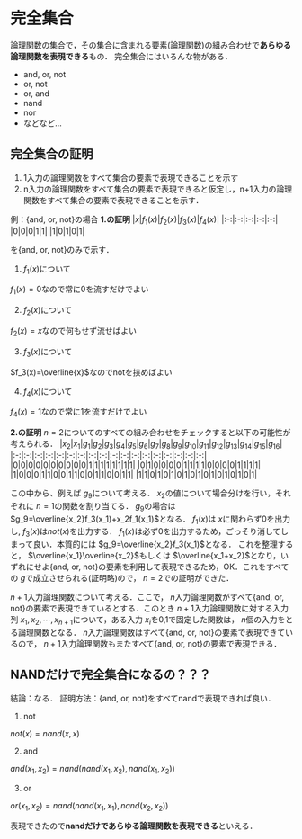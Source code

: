 # 完全集合
論理関数の集合で，その集合に含まれる要素(論理関数)の組み合わせで**あらゆる論理関数を表現できる**もの．
完全集合にはいろんな物がある．
- and, or, not
- or, not
- or, and
- nand
- nor
- などなど...

## 完全集合の証明
1. 1入力の論理関数をすべて集合の要素で表現できることを示す
2. n入力の論理関数をすべて集合の要素で表現できると仮定し，n+1入力の論理関数をすべて集合の要素で表現できることを示す．

例：{and, or, not}の場合
**1.の証明**
|$x$|$f_1(x)$|$f_2(x)$|$f_3(x)$|$f_4(x)$|
|:-:|:-:|:-:|:-:|:-:|
|0|0|0|1|1|
|1|0|1|0|1|

を{and, or, not}のみで示す．
1. $f_1(x)$について

$f_1(x)=0$なので常に0を流すだけでよい

2. $f_2(x)$について

$f_2(x)=x$なので何もせず流せばよい

3. $f_3(x)$について

$f_3(x)=\overline{x}$なのでnotを挟めばよい

4. $f_4(x)$について

$f_4(x)=1$なので常に1を流すだけでよい

**2.の証明**
$n=2$についてのすべての組み合わせをチェックすると以下の可能性が考えられる．
|$x_2$|$x_1$|$g_1$|$g_2$|$g_3$|$g_4$|$g_5$|$g_6$|$g_7$|$g_8$|$g_9$|$g_{10}$|$g_{11}$|$g_{12}$|$g_{13}$|$g_{14}$|$g_{15}$|$g_{16}$|
|:-:|:-:|:-:|:-:|:-:|:-:|:-:|:-:|:-:|:-:|:-:|:-:|:-:|:-:|:-:|:-:|:-:|:-:|
|0|0|0|0|0|0|0|0|0|0|1|1|1|1|1|1|1|1|
|0|1|0|0|0|0|1|1|1|1|0|0|0|0|1|1|1|1|
|1|0|0|0|1|1|0|0|1|1|0|0|1|1|0|0|1|1|
|1|1|0|1|0|1|0|1|0|1|0|1|0|1|0|1|0|1|

この中から、例えば $g_9$について考える． $x_2$の値について場合分けを行い，それぞれに $n=1$の関数を割り当てる．
$g_9$の場合は $g_9=\overline{x_2}f_3(x_1)+x_2f_1(x_1)$となる．
$f_1(x)$は $x$に関わらず0を出力し, $f_3(x)$は$not(x)$を出力する．
$f_1(x)$は必ず0を出力するため，ごっそり消してしまって良い．本質的には $g_9=\overline{x_2}f_3(x_1)$となる．
これを整理すると， $\overline{x_1}\overline{x_2}$もしくは $\overline{x_1+x_2}$となり，いずれにせよ{and, or, not}の要素を利用して表現できるため，OK．これをすべての $g$で成立させられる(証明略)ので， $n=2$での証明ができた．

$n+1$入力論理関数について考える．ここで， $n$入力論理関数がすべて{and, or, not}の要素で表現できているとする．このとき $n+1$入力論理関数に対する入力列 $x_1,x_2,\cdots,x_{n+1}$について，ある入力 $x_{i}$を0,1で固定した関数は， $n$個の入力をとる論理関数となる． $n$入力論理関数はすべて{and, or, not}の要素で表現できているので， $n+1$入力論理関数もまたすべて{and, or, not}の要素で表現できる．

## NANDだけで完全集合になるの？？？
結論：なる．
証明方法：{and, or, not}をすべてnandで表現できれば良い．

1. not

$not(x) = nand(x,x)$

2. and

$and(x_1,x_2) = nand(nand(x_1,x_2), nand(x_1,x_2))$

3. or

$or(x_1,x_2) = nand(nand(x_1,x_1), nand(x_2,x_2))$

表現できたので**nandだけであらゆる論理関数を表現できる**といえる．
